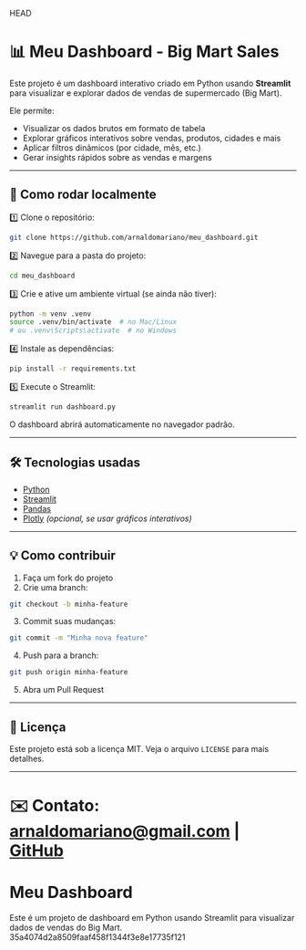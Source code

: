 HEAD

# 📊 Meu Dashboard - Big Mart Sales

Este projeto é um dashboard interativo criado em Python usando **Streamlit** para visualizar e explorar dados de vendas de supermercado (Big Mart).

Ele permite:
- Visualizar os dados brutos em formato de tabela
- Explorar gráficos interativos sobre vendas, produtos, cidades e mais
- Aplicar filtros dinâmicos (por cidade, mês, etc.)
- Gerar insights rápidos sobre as vendas e margens

---

## 🚀 Como rodar localmente

1️⃣ Clone o repositório:
```bash
git clone https://github.com/arnaldomariano/meu_dashboard.git
```

2️⃣ Navegue para a pasta do projeto:
```bash
cd meu_dashboard
```

3️⃣ Crie e ative um ambiente virtual (se ainda não tiver):
```bash
python -m venv .venv
source .venv/bin/activate  # no Mac/Linux
# ou .venv\Scripts\activate  # no Windows
```

4️⃣ Instale as dependências:
```bash
pip install -r requirements.txt
```

5️⃣ Execute o Streamlit:
```bash
streamlit run dashboard.py
```

O dashboard abrirá automaticamente no navegador padrão.

---

## 🛠 Tecnologias usadas

- [Python](https://www.python.org/)
- [Streamlit](https://streamlit.io/)
- [Pandas](https://pandas.pydata.org/)
- [Plotly](https://plotly.com/python/) *(opcional, se usar gráficos interativos)*

---

## 💡 Como contribuir

1. Faça um fork do projeto
2. Crie uma branch:
```bash
git checkout -b minha-feature
```
3. Commit suas mudanças:
```bash
git commit -m "Minha nova feature"
```
4. Push para a branch:
```bash
git push origin minha-feature
```
5. Abra um Pull Request

---

## 📄 Licença

Este projeto está sob a licença MIT. Veja o arquivo `LICENSE` para mais detalhes.

---

✉️ **Contato**: arnaldomariano@gmail.com | [GitHub](https://github.com/arnaldomariano)
=======
# Meu Dashboard

Este é um projeto de dashboard em Python usando Streamlit para visualizar dados de vendas do Big Mart.
35a4074d2a8509faaf458f1344f3e8e17735f121
